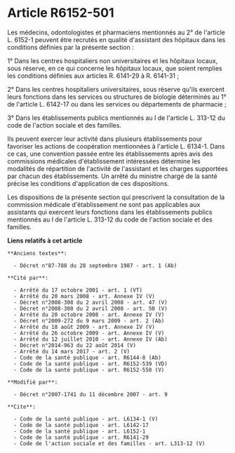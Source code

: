 # Article R6152-501

Les médecins, odontologistes et pharmaciens mentionnés au 2° de l'article L. 6152-1 peuvent être recrutés en qualité
d'assistant des hôpitaux dans les conditions définies par la présente section : 

1° Dans les centres hospitaliers non universitaires et les hôpitaux locaux, sous réserve, en ce qui concerne les hôpitaux
locaux, que soient remplies les conditions définies aux articles R. 6141-29 à R. 6141-31 ; 

2° Dans les centres hospitaliers universitaires, sous réserve qu'ils exercent leurs fonctions dans les services ou structures
de biologie déterminés au 1° de l'article L. 6142-17 ou dans les services ou départements de pharmacie ; 

3° Dans les établissements publics mentionnés au I de l'article L. 313-12 du code de l'action sociale et des familles. 

Ils peuvent exercer leur activité dans plusieurs établissements pour favoriser les actions de coopération mentionnées à
l'article L. 6134-1. Dans ce cas, une convention passée entre les établissements après avis des commissions médicales
d'établissement intéressées détermine les modalités de répartition de l'activité de l'assistant et les charges supportées par
chacun des établissements. Un arrêté du ministre chargé de la santé précise les conditions d'application de ces
dispositions. 

Les dispositions de la présente section qui prescrivent la consultation de la commission médicale d'établissement ne sont pas
applicables aux assistants qui exercent leurs fonctions dans les établissements publics mentionnés au I de l'article L.
313-12 du code de l'action sociale et des familles.

**Liens relatifs à cet article**

	**Anciens textes**:

	  - Décret n°87-788 du 28 septembre 1987 - art. 1 (Ab)

	**Cité par**:

	  - Arrêté du 17 octobre 2001 - art. 1 (VT)
	  - Arrêté du 20 mars 2008 - art. Annexe IV (V)
	  - Décret n°2008-308 du 2 avril 2008 - art. 47 (V)
	  - Décret n°2008-308 du 2 avril 2008 - art. 50 (V)
	  - Arrêté du 20 octobre 2008 - art. Annexe IV (V)
	  - Décret n°2009-272 du 9 mars 2009 - art. 2 (Ab)
	  - Arrêté du 18 août 2009 - art. Annexe IV (V)
	  - Arrêté du 26 octobre 2009 - art. Annexe IV (V)
	  - Arrêté du 12 juillet 2010 - art. Annexe IV (Ab)
	  - Décret n°2014-963 du 22 août 2014 (V)
	  - Arrêté du 14 mars 2017 - art. 2 (V)
	  - Code de la santé publique - art. R6144-8 (Ab)
	  - Code de la santé publique - art. R6152-539 (VD)
	  - Code de la santé publique - art. R6152-550 (V)

	**Modifié par**:

	  - Décret n°2007-1741 du 11 décembre 2007 - art. 9

	**Cite**:

	  - Code de la santé publique - art. L6134-1 (V)
	  - Code de la santé publique - art. L6142-17
	  - Code de la santé publique - art. L6152-1
	  - Code de la santé publique - art. R6141-29
	  - Code de l'action sociale et des familles - art. L313-12 (V)
